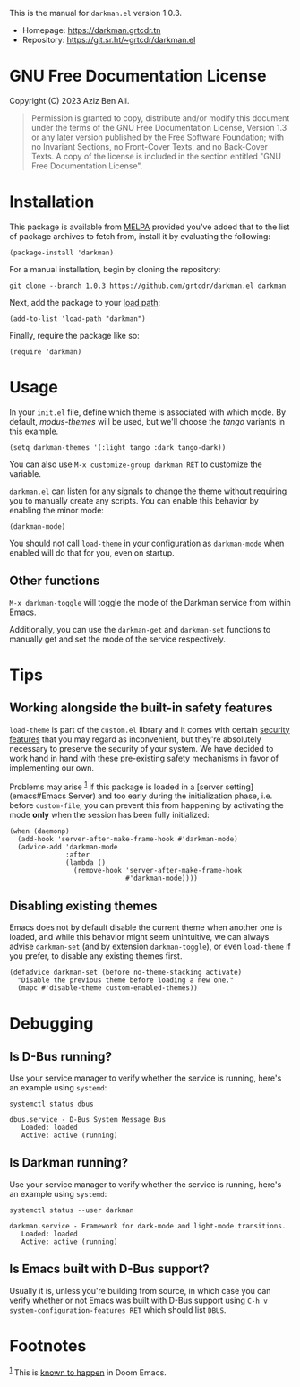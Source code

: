 

This is the manual for `darkman.el` version 1.0.3.

-   Homepage: <https://darkman.grtcdr.tn>
-   Repository: <https://git.sr.ht/~grtcdr/darkman.el>


# GNU Free Documentation License

Copyright (C) 2023 Aziz Ben Ali.

> Permission is granted to copy, distribute and/or modify this document
> under the terms of the GNU Free Documentation License, Version 1.3 or
> any later version published by the Free Software Foundation; with no
> Invariant Sections, no Front-Cover Texts, and no Back-Cover Texts. A
> copy of the license is included in the section entitled "GNU Free
> Documentation License".


# Installation

This package is available from [MELPA](https://melpa.org) provided you've added that to the
list of package archives to fetch from, install it by evaluating the
following:

    (package-install 'darkman)

For a manual installation, begin by cloning the repository:

    git clone --branch 1.0.3 https://github.com/grtcdr/darkman.el darkman

Next, add the package to your [load path](https://www.gnu.org/software/emacs/manual/html_node/emacs/Lisp-Libraries.html):

    (add-to-list 'load-path "darkman")

Finally, require the package like so:

    (require 'darkman)


# Usage

In your `init.el` file, define which theme is associated with which
mode. By default, *modus-themes* will be used, but we'll choose the
*tango* variants in this example.

    (setq darkman-themes '(:light tango :dark tango-dark))

You can also use `M-x customize-group darkman RET` to customize the
variable.

`darkman.el` can listen for any signals to change the theme without
requiring you to manually create any scripts. You can enable this
behavior by enabling the minor mode:

    (darkman-mode)

You should not call `load-theme` in your configuration as
`darkman-mode` when enabled will do that for you, even on startup.


## Other functions

`M-x darkman-toggle` will toggle the mode of the Darkman service from
within Emacs.

Additionally, you can use the `darkman-get` and `darkman-set`
functions to manually get and set the mode of the service
respectively.


# Tips


## Working alongside the built-in safety features

`load-theme` is part of the `custom.el` library and it comes with
certain [security features](https://www.gnu.org/software/emacs/manual/html_node/emacs/Custom-Themes.html) that you may regard as inconvenient, but
they're absolutely necessary to preserve the security of your
system. We have decided to work hand in hand with these pre-existing
safety mechanisms in favor of implementing our own.

Problems may arise <sup><a id="fnr.1" class="footref" href="#fn.1" role="doc-backlink">1</a></sup> if this package is loaded in a [server setting](emacs#Emacs Server) and
too early during the initialization phase, i.e. before `custom-file`,
you can prevent this from happening by activating the mode **only** when
the session has been fully initialized:

    (when (daemonp)
      (add-hook 'server-after-make-frame-hook #'darkman-mode)
      (advice-add 'darkman-mode
                  :after
                  (lambda ()
                    (remove-hook 'server-after-make-frame-hook
                                 #'darkman-mode))))


## Disabling existing themes

Emacs does not by default disable the current theme when another one
is loaded, and while this behavior might seem unintuitive, we can
always advise `darkman-set` (and by extension `darkman-toggle`), or
even `load-theme` if you prefer, to disable any existing themes first.

    (defadvice darkman-set (before no-theme-stacking activate)
      "Disable the previous theme before loading a new one."
      (mapc #'disable-theme custom-enabled-themes))


# Debugging


## Is D-Bus running?

Use your service manager to verify whether the service is running,
here's an example using `systemd`:

    systemctl status dbus

    dbus.service - D-Bus System Message Bus
       Loaded: loaded
       Active: active (running)


## Is Darkman running?

Use your service manager to verify whether the service is running,
here's an example using `systemd`:

    systemctl status --user darkman

    darkman.service - Framework for dark-mode and light-mode transitions.
       Loaded: loaded
       Active: active (running)


## Is Emacs built with D-Bus support?

Usually it is, unless you're building from source, in which case you
can verify whether or not Emacs was built with D-Bus support using
`C-h v system-configuration-features RET` which should list `DBUS`.


# Footnotes

<sup><a id="fn.1" href="#fnr.1">1</a></sup> This is [known to happen](https://github.com/grtcdr/darkman.el/pull/7#issuecomment-1422666665) in Doom Emacs.
